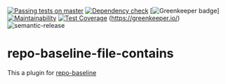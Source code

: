[![Passing tests on master](https://travis-ci.org/oliverlorenz/repo-baseline-ruleset-plugins.svg?branch=master)](https://travis-ci.org/oliverlorenz/repo-baseline-ruleset-plugins)
[![Dependency check](https://david-dm.org/oliverlorenz/repo-baseline-ruleset-plugins/status.svg)](https://david-dm.org/oliverlorenz/repo-baseline-ruleset-plugins)
[![Greenkeeper badge](https://badges.greenkeeper.io/oliverlorenz/repo-baseline-ruleset-plugins.svg)] [![Maintainability](https://api.codeclimate.com/v1/badges/3b0fa6138f8a22e9cc16/maintainability)](https://codeclimate.com/github/oliverlorenz/repo-baseline-file-contains/maintainability) [![Test Coverage](https://api.codeclimate.com/v1/badges/3b0fa6138f8a22e9cc16/test_coverage)](https://codeclimate.com/github/oliverlorenz/repo-baseline-file-contains/test_coverage) 
(https://greenkeeper.io/) ![semantic-release](https://img.shields.io/badge/%20%20%F0%9F%93%A6%F0%9F%9A%80-semantic--release-e10079.svg)

# repo-baseline-file-contains

This a plugin for [repo-baseline](https://github.com/oliverlorenz/repo-baseline)
